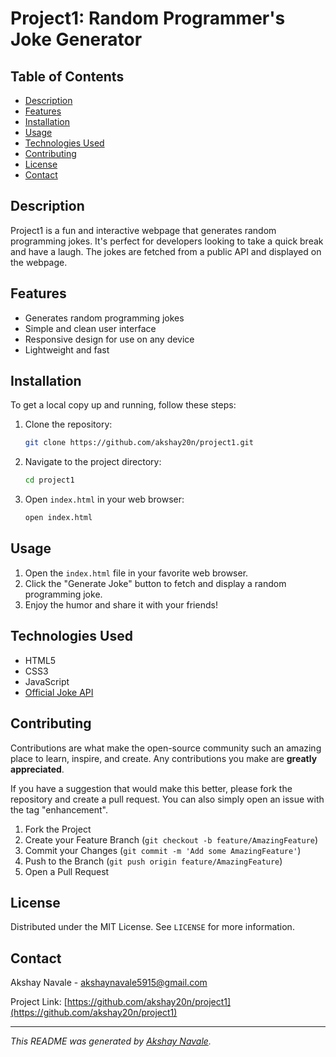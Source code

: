 # Project1: Random Programmer's Joke Generator

## Table of Contents

- [Description](#description)
- [Features](#features)
- [Installation](#installation)
- [Usage](#usage)
- [Technologies Used](#technologies-used)
- [Contributing](#contributing)
- [License](#license)
- [Contact](#contact)

## Description

Project1 is a fun and interactive webpage that generates random programming jokes. It's perfect for developers looking to take a quick break and have a laugh. The jokes are fetched from a public API and displayed on the webpage.

## Features

- Generates random programming jokes
- Simple and clean user interface
- Responsive design for use on any device
- Lightweight and fast

## Installation

To get a local copy up and running, follow these steps:

1. Clone the repository:
    ```sh
    git clone https://github.com/akshay20n/project1.git
    ```
2. Navigate to the project directory:
    ```sh
    cd project1
    ```
3. Open `index.html` in your web browser:
    ```sh
    open index.html
    ```

## Usage

1. Open the `index.html` file in your favorite web browser.
2. Click the "Generate Joke" button to fetch and display a random programming joke.
3. Enjoy the humor and share it with your friends!

## Technologies Used

- HTML5
- CSS3
- JavaScript
- [Official Joke API](https://official-joke-api.appspot.com/)

## Contributing

Contributions are what make the open-source community such an amazing place to learn, inspire, and create. Any contributions you make are **greatly appreciated**.

If you have a suggestion that would make this better, please fork the repository and create a pull request. You can also simply open an issue with the tag "enhancement".

1. Fork the Project
2. Create your Feature Branch (`git checkout -b feature/AmazingFeature`)
3. Commit your Changes (`git commit -m 'Add some AmazingFeature'`)
4. Push to the Branch (`git push origin feature/AmazingFeature`)
5. Open a Pull Request

## License

Distributed under the MIT License. See `LICENSE` for more information.

## Contact

Akshay Navale - [akshaynavale5915@gmail.com](mailto:akshaynavale5915@gmail.com)

Project Link: [https://github.com/akshay20n/project1](https://github.com/akshay20n/project1)

---

*This README was generated by [Akshay Navale](https://akshay20n.github.io/portfolio).*
